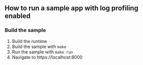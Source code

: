 ## How to run a sample app with log profiling enabled

### Build the sample
1. Build the runtime
1. Build the sample with `make`
1. Run the sample with `make run`
1. Navigate to https://localhost:8000
